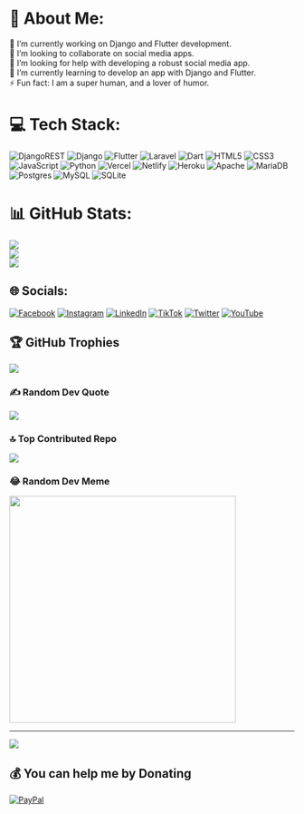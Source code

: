# 💫 About Me:
🔭 I’m currently working on Django and Flutter development.<br>👯 I’m looking to collaborate on social media apps.<br>🤝 I’m looking for help with developing a robust social media app.<br>🌱 I’m currently learning to develop an app with Django and Flutter.<br>⚡ Fun fact: I am a super human, and a lover of humor.


# 💻 Tech Stack:
 ![DjangoREST](https://img.shields.io/badge/DJANGO-REST-ff1709?style=for-the-badge&logo=django&logoColor=white&color=ff1709&labelColor=gray) ![Django](https://img.shields.io/badge/django-%23092E20.svg?style=for-the-badge&logo=django&logoColor=white) ![Flutter](https://img.shields.io/badge/Flutter-%2302569B.svg?style=for-the-badge&logo=Flutter&logoColor=white) ![Laravel](https://img.shields.io/badge/laravel-%23FF2D20.svg?style=for-the-badge&logo=laravel&logoColor=white)
![Dart](https://img.shields.io/badge/dart-%230175C2.svg?style=for-the-badge&logo=dart&logoColor=white) ![HTML5](https://img.shields.io/badge/html5-%23E34F26.svg?style=for-the-badge&logo=html5&logoColor=white) ![CSS3](https://img.shields.io/badge/css3-%231572B6.svg?style=for-the-badge&logo=css3&logoColor=white) ![JavaScript](https://img.shields.io/badge/javascript-%23323330.svg?style=for-the-badge&logo=javascript&logoColor=%23F7DF1E) ![Python](https://img.shields.io/badge/python-3670A0?style=for-the-badge&logo=python&logoColor=ffdd54) ![Vercel](https://img.shields.io/badge/vercel-%23000000.svg?style=for-the-badge&logo=vercel&logoColor=white) ![Netlify](https://img.shields.io/badge/netlify-%23000000.svg?style=for-the-badge&logo=netlify&logoColor=#00C7B7) ![Heroku](https://img.shields.io/badge/heroku-%23430098.svg?style=for-the-badge&logo=heroku&logoColor=white) ![Apache](https://img.shields.io/badge/apache-%23D42029.svg?style=for-the-badge&logo=apache&logoColor=white) ![MariaDB](https://img.shields.io/badge/MariaDB-003545?style=for-the-badge&logo=mariadb&logoColor=white) ![Postgres](https://img.shields.io/badge/postgres-%23316192.svg?style=for-the-badge&logo=postgresql&logoColor=white) ![MySQL](https://img.shields.io/badge/mysql-%2300f.svg?style=for-the-badge&logo=mysql&logoColor=white) ![SQLite](https://img.shields.io/badge/sqlite-%2307405e.svg?style=for-the-badge&logo=sqlite&logoColor=white)


# 📊 GitHub Stats:
![](https://github-readme-stats.vercel.app/api?username=DenzelGitonga007&theme=algolia&hide_border=false&include_all_commits=false&count_private=false)<br/>
![](https://github-readme-streak-stats.herokuapp.com/?user=DenzelGitonga007&theme=algolia&hide_border=false)<br/>
![](https://github-readme-stats.vercel.app/api/top-langs/?username=DenzelGitonga007&theme=algolia&hide_border=false&include_all_commits=false&count_private=false&layout=compact)

## 🌐 Socials:
[![Facebook](https://img.shields.io/badge/Facebook-%231877F2.svg?logo=Facebook&logoColor=white)](https://facebook.com/DenzeLGitonga) [![Instagram](https://img.shields.io/badge/Instagram-%23E4405F.svg?logo=Instagram&logoColor=white)](https://instagram.com/DenzelGitonga) [![LinkedIn](https://img.shields.io/badge/LinkedIn-%230077B5.svg?logo=linkedin&logoColor=white)](https://linkedin.com/in/DenzelGitonga) [![TikTok](https://img.shields.io/badge/TikTok-%23000000.svg?logo=TikTok&logoColor=white)](https://tiktok.com/@DenzelGitonga) [![Twitter](https://img.shields.io/badge/Twitter-%231DA1F2.svg?logo=Twitter&logoColor=white)](https://twitter.com/GitongaDenzel) [![YouTube](https://img.shields.io/badge/YouTube-%23FF0000.svg?logo=YouTube&logoColor=white)](https://youtube.com/@techwithdenzel) 

## 🏆 GitHub Trophies
![](https://github-profile-trophy.vercel.app/?username=DenzelGitonga007&theme=algolia&no-frame=true&no-bg=false&margin-w=4)

### ✍️ Random Dev Quote
![](https://quotes-github-readme.vercel.app/api?type=horizontal&theme=radical)

### 🔝 Top Contributed Repo
![](https://github-contributor-stats.vercel.app/api?username=DenzelGitonga007&limit=5&theme=algolia&combine_all_yearly_contributions=true)

### 😂 Random Dev Meme
<img src='https://randommeme-five.vercel.app/' style="height: 400px;"/>

---
[![](https://visitcount.itsvg.in/api?id=DenzelGitonga007&icon=0&color=0)](https://visitcount.itsvg.in)

  ## 💰 You can help me by Donating
  [![PayPal](https://img.shields.io/badge/PayPal-00457C?style=for-the-badge&logo=paypal&logoColor=white)](https://paypal.me/gitongadenzel@gmail.com) 

  
<!-- Proudly created with GPRM ( https://gprm.itsvg.in ) -->
